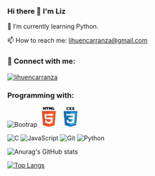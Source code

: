 ### **Hi there 👋 I'm Liz**

🌱 I’m currently learning Python.

📫 How to reach me: lihuencarranza@gmail.com

### 🔗 **Connect with me:**
<a href="https://linkedin.com/in/lihuencarranza" target="blank"><img align="center" src="https://raw.githubusercontent.com/rahuldkjain/github-profile-readme-generator/master/src/images/icons/Social/linked-in-alt.svg" alt="lihuencarranza" height="30" width="40" /></a>

### **Programming with:**

<p align="left">
<img alt="Bootrap" width=45px src="https://img.icons8.com/color/344/bootstrap.png"\>
<img alt="HTML5" width="45px" src="https://raw.githubusercontent.com/github/explore/80688e429a7d4ef2fca1e82350fe8e3517d3494d/topics/html/html.png" />
<img alt="CSS3" width="45px" src="https://raw.githubusercontent.com/github/explore/80688e429a7d4ef2fca1e82350fe8e3517d3494d/topics/css/css.png" />
</p>

<p align="left">
<img alt="C" src="https://img.icons8.com/color/48/000000/c-programming.png"/>
<img alt="JavaScript" width=45px src="https://img.icons8.com/color/344/javascript--v1.png"/>
<img alt="Git" src="https://img.icons8.com/color/48/000000/git.png"/>
<img alt="Python" src="https://img.icons8.com/color/48/000000/python--v1.png"/>
</p>

![Anurag's GitHub stats](https://github-readme-stats.vercel.app/api?username=lizcarranza&show_icons=true&theme=jolly)

[![Top Langs](https://github-readme-stats.vercel.app/api/top-langs/?username=lizcarranza&theme=jolly)](https://github.com/anuraghazra/github-readme-stats)

<!--
**lizcarranza/lizcarranza** is a ✨ _special_ ✨ repository because its `README.md` (this file) appears on your GitHub profile.

Here are some ideas to get you started:

- 🔭 I’m currently working on ...
- 🌱 I’m currently learning ...
- 👯 I’m looking to collaborate on ...
- 🤔 I’m looking for help with ...
- 💬 Ask me about ...
- 📫 How to reach me: ...
- 😄 Pronouns: ...
- ⚡ Fun fact: ...
-->

